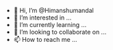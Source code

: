 - 👋 Hi, I’m @Himanshumandal
- 👀 I’m interested in ...
- 🌱 I’m currently learning ...
- 💞️ I’m looking to collaborate on ...
- 📫 How to reach me ...

<!---
Himanshumandal/Himanshumandal is a ✨ special ✨ repository because its `README.md` (this file) appears on your GitHub profile.
You can click the Preview link to take a look at your changes hi.
--->
